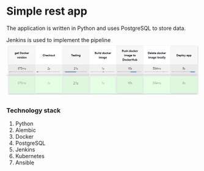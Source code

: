 # Simple rest app

The application is written in Python and uses PostgreSQL to store data.

Jenkins is used to implement the pipeline
![alt text](images/cicd.png "Ci CD result")

### Technology stack
1. Python
2. Alembic
3. Docker
4. PostgreSQL
5. Jenkins
6. Kubernetes
7. Ansible
